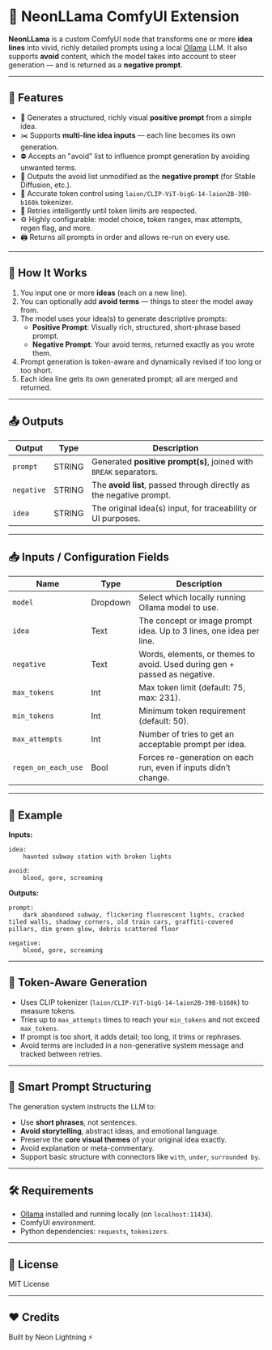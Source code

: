 # 🧠 NeonLLama ComfyUI Extension

**NeonLLama** is a custom ComfyUI node that transforms one or more **idea lines** into vivid, richly detailed prompts using a local [Ollama](https://ollama.com) LLM. It also supports **avoid** content, which the model takes into account to steer generation — and is returned as a **negative prompt**.

---

## 🚀 Features

- 🧠 Generates a structured, richly visual **positive prompt** from a simple idea.
- ✂️ Supports **multi-line idea inputs** — each line becomes its own generation.
- ⛔ Accepts an "avoid" list to influence prompt generation by avoiding unwanted terms.
- 🎯 Outputs the avoid list unmodified as the **negative prompt** (for Stable Diffusion, etc.).
- 🧮 Accurate token control using `laion/CLIP-ViT-bigG-14-laion2B-39B-b160k` tokenizer.
- 🔁 Retries intelligently until token limits are respected.
- ⚙️ Highly configurable: model choice, token ranges, max attempts, regen flag, and more.
- 🖨️ Returns all prompts in order and allows re-run on every use.

---

## 🧩 How It Works

1. You input one or more **ideas** (each on a new line).
2. You can optionally add **avoid terms** — things to steer the model away from.
3. The model uses your idea(s) to generate descriptive prompts:
   - **Positive Prompt**: Visually rich, structured, short-phrase based prompt.
   - **Negative Prompt**: Your avoid terms, returned exactly as you wrote them.
4. Prompt generation is token-aware and dynamically revised if too long or too short.
5. Each idea line gets its own generated prompt; all are merged and returned.

---

## 📤 Outputs

| Output | Type   | Description                                                                 |
|--------|--------|-----------------------------------------------------------------------------|
| `prompt` | STRING | Generated **positive prompt(s)**, joined with `BREAK` separators.         |
| `negative` | STRING | The **avoid list**, passed through directly as the negative prompt.      |
| `idea` | STRING | The original idea(s) input, for traceability or UI purposes.                |

---

## 📥 Inputs / Configuration Fields

| Name               | Type     | Description                                                                 |
|--------------------|----------|-----------------------------------------------------------------------------|
| `model`            | Dropdown | Select which locally running Ollama model to use.                          |
| `idea`             | Text     | The concept or image prompt idea. Up to 3 lines, one idea per line.        |
| `negative`         | Text     | Words, elements, or themes to avoid. Used during gen + passed as negative. |
| `max_tokens`       | Int      | Max token limit (default: 75, max: 231).                                   |
| `min_tokens`       | Int      | Minimum token requirement (default: 50).                                   |
| `max_attempts`     | Int      | Number of tries to get an acceptable prompt per idea.                      |
| `regen_on_each_use`| Bool     | Forces re-generation on each run, even if inputs didn’t change.            |

---

## 🧪 Example

**Inputs:**

```text
idea:
    haunted subway station with broken lights

avoid:
    blood, gore, screaming
```

**Outputs:**

```text
prompt:
    dark abandoned subway, flickering fluorescent lights, cracked tiled walls, shadowy corners, old train cars, graffiti-covered pillars, dim green glow, debris scattered floor

negative:
    blood, gore, screaming
```

---

## 🔁 Token-Aware Generation

- Uses CLIP tokenizer (`laion/CLIP-ViT-bigG-14-laion2B-39B-b160k`) to measure tokens.
- Tries up to `max_attempts` times to reach your `min_tokens` and not exceed `max_tokens`.
- If prompt is too short, it adds detail; too long, it trims or rephrases.
- Avoid terms are included in a non-generative system message and tracked between retries.

---

## 🧠 Smart Prompt Structuring

The generation system instructs the LLM to:

- Use **short phrases**, not sentences.
- **Avoid storytelling**, abstract ideas, and emotional language.
- Preserve the **core visual themes** of your original idea exactly.
- Avoid explanation or meta-commentary.
- Support basic structure with connectors like `with`, `under`, `surrounded by`.

---

## 🛠️ Requirements

- [Ollama](https://ollama.com) installed and running locally (on `localhost:11434`).
- ComfyUI environment.
- Python dependencies: `requests`, `tokenizers`.

---

## 📄 License

MIT License

---

## ❤️ Credits

Built by Neon Lightning ⚡